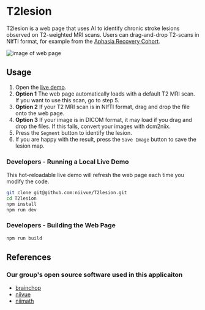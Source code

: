 # T2lesion

T2lesion is a web page that uses AI to identify chronic stroke lesions observed on T2-weighted MRI scans. Users can drag-and-drop T2-scans in NIfTI format, for example from the [Aphasia Recovery Cohort](https://openneuro.org/datasets/ds004884).

![image of web page](T2lesion.png)

## Usage

1. Open the [live demo](https://niivue.github.io/T2lesion).
2. **Option 1** The web page automatically loads with a default T2 MRI scan. If you want to use this scan, go to step 5.
3. **Option 2** If your T2 MRI scan is in NIfTI format, drag and drop the file onto the web page.
4. **Option 3** If your image is in DICOM format, it may load if you drag and drop the files. If this fails, convert your images with dcm2niix.
5. Press the `Segment` button to identify the lesion.
6. If you are happy with the result, press the `Save Image` button to save the lesion map.

### Developers - Running a Local Live Demo

This hot-reloadable live demo will refresh the web page each time you modify the code.

```bash
git clone git@github.com:niivue/T2lesion.git
cd T2lesion
npm install
npm run dev
```


### Developers - Building the Web Page

```bash
npm run build
```

## References

### Our group's open source software used in this applicaiton

- [brainchop](https://github.com/neuroneural/brainchop)
- [niivue](https://github.com/niivue/niivue)
- [niimath](https://github.com/rordenlab/niimath)


